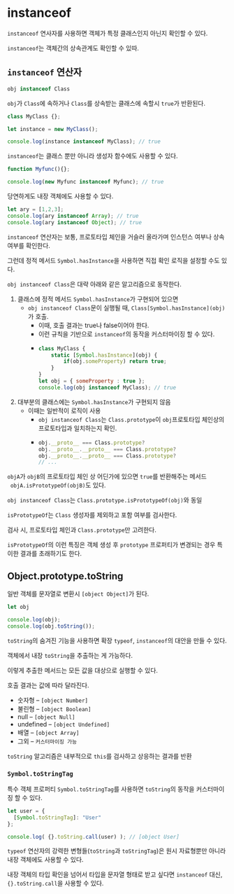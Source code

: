 # instanceof

`instanceof` 연사자를 사용하면 객체가 특정 클래스인지 아닌지 확인할 수 있다.

`instanceof`는 객체간의 상속관계도 확인할 수 있따.

## `instanceof` 연산자

```javascript
obj instanceof Class
```

`obj`가 `Class`에 속하거나 `Class`를 상속받는 클래스에 속할시 `true`가 반환된다.

```javascript
class MyClass {};

let instance = new MyClass();

console.log(instance instanceof MyClass); // true
```

`instanceof`는 클래스 뿐만 아니라 생성자 함수에도 사용할 수 있다.

```javascript
function Myfunc(){};

console.log(new Myfunc instanceof Myfunc); // true
```

당연하게도 내장 객체에도 사용할 수 있다.

```javascript
let ary = [1,2,3];
console.log(ary instanceof Array); // true
console.log(ary instanceof Object); // true
```

`instanceof` 연산자는 보통, 프로토타입 체인을 거슬러 올라가며 인스턴스 여부나 상속 여부를 확인한다. 

그런데 정적 메서드 `Symbol.hasInstance`을 사용하면 직접 확인 로직을 설정할 수도 있다.

`obj instanceof Class`은 대략 아래와 같은 알고리즘으로 동작한다.

1. 클래스에 정적 메서드 `Symbol.hasInstance`가 구현되어 있으면
   * `obj instanceof Class`문이 실행될 때, `Class[Symbol.hasInstance](obj)`가 호출. 
     * 이때, 호출 결과는 true나 false이어야 한다. 
     * 이런 규칙을 기반으로 `instanceof`의 동작을 커스터마이징 할 수 있다.
     * ```javascript
       class MyClass {
           static [Symbol.hasInstance](obj) {
               if(obj.someProperty) return true;
           }
       }
       let obj = { someProperty : true };
       console.log(obj instanceof MyClass); // true
       ```
2. 대부분의 클래스에는 `Symbol.hasInstance`가 구현되지 않음
   * 이때는 일반적이 로직이 사용
     * `obj instanceof Class`는 `Class.prototype`이 `obj`프로토타입 체인상의 프로토타입과 일치하는지 확인. 
     * ```javascript
       obj.__proto__ === Class.prototype?
       obj.__proto__.__proto__ === Class.prototype?
       obj.__proto__.__proto__ === Class.prototype?
       // ...
       ``` 

`objA`가 `objB`의 프로토타입 체인 상 어딘가에 있으면 `true`를 반환해주는 메서드  
` objA.isPrototypeOf(objB)`도 있다. 

`obj instanceof Class`는 `Class.prototype.isPrototypeOf(obj)`와 동일

`isPrototypeOf`는 `Class` 생성자를 제외하고 포함 여부를 검사한다. 

검사 시, 프로토타입 체인과 `Class.prototype`만 고려한다.

`isPrototypeOf`의 이런 특징은 객체 생성 후 `prototype` 프로퍼티가 변경되는 경우 특이한 결과를 초래하기도 한다.

## Object.prototype.toString

일반 객체를 문자열로 변환시 `[object Object]`가 된다.

```javascript
let obj

console.log(obj);
console.log(obj.toString());
```

`toString`의 숨겨진 기능을 사용하면 확장 `typeof`, `instanceof`의 대안을 만들 수 있다.

객체에서 내장 `toString`을 추출하는 게 가능하다. 

이렇게 추출한 메서드는 모든 값을 대상으로 실행할 수 있다. 

호출 결과는 값에 따라 달라진다.

* 숫자형 – `[object Number]`
* 불린형 – `[object Boolean]`
* null – `[object Null]`
* undefined – `[object Undefined]`
* 배열 – `[object Array]`
* 그외 – `커스터마이징 가능`

`toString` 알고리즘은 내부적으로 `this`를 검사하고 상응하는 결과를 반환

### `Symbol.toStringTag`

특수 객체 프로퍼티 `Symbol.toStringTag`를 사용하면 `toString`의 동작을 커스터마이징 할 수 있다.

```javascript
let user = {
  [Symbol.toStringTag]: "User"
};

console.log( {}.toString.call(user) ); // [object User]
```

`typeof` 연산자의 강력한 변형들(`toString`과 `toStringTag`)은 원시 자료형뿐만 아니라 내장 객체에도 사용할 수 있다.

내장 객체의 타입 확인을 넘어서 타입을 문자열 형태로 받고 싶다면 `instanceof` 대신, `{}.toString.call`을 사용할 수 있다.

